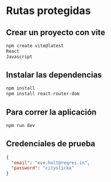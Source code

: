 # Rutas protegidas

## Crear un proyecto con vite
```bash
npm create vite@latest
React
Javascript
```

## Instalar las dependencias
```bash
npm install
npm install react-router-dom
```

## Para correr la aplicación
```bash
npm run dev
```

## Credenciales de prueba
```json
{
  "email": "eve.holt@reqres.in",
  "password": "cityslicka"
}
```